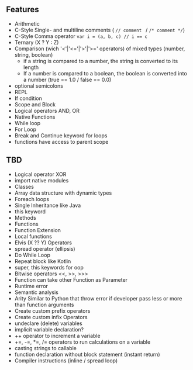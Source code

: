 ## Features

- Arithmetic
- C-Style Single- and multiline comments ( ```// comment ``` / ```/* comment */```)
- C-Style Comma operator ```var i = (a, b, c) // i == c```
- Ternary (X ? Y : Z)
- Comparison (wich '<'|'<='|'>'|'>=' operators) of mixed types (number, string, boolean)
    - if a string is compared to a number, the string is converted to its length
    - If a number is compared to a boolean, the boolean is converted into a number (true == 1.0 / false == 0.0)
- optional semicolons
- REPL
- If condition
- Scope and Block
- Logical operators AND, OR
- Native Functions
- While loop
- For Loop
- Break and Continue keyword for loops
- functions have access to parent scope

## TBD

- Logical operator XOR
- import native modules
- Classes
- Array data structure with dynamic types
- Foreach loops
- Single Inheritance like Java
- this keyword
- Methods
- Functions
- Function Extension
- Local functions
- Elvis (X ?? Y) Operators
- spread operator (ellipsis)
- Do While Loop
- Repeat block like Kotlin
- super, this keywords for oop
- Bitwise operators <<, >>, >>>
- Function can take other Function as Parameter
- Runtime error
- Semantic analysis
- Arity Similar to Python that throw error if developer pass less or more than function arguments
- Create custom prefix operators
- Create custom infix Operators
- undeclare (delete) variables
- implicit variable declaration?
- ++ operator to increment a variable
- +=, -=, *=, /= operators to run calculations on a variable
- casting strings to callable
- function declaration without block statement (instant return)
- Compiler instructions (inline / spread loop)